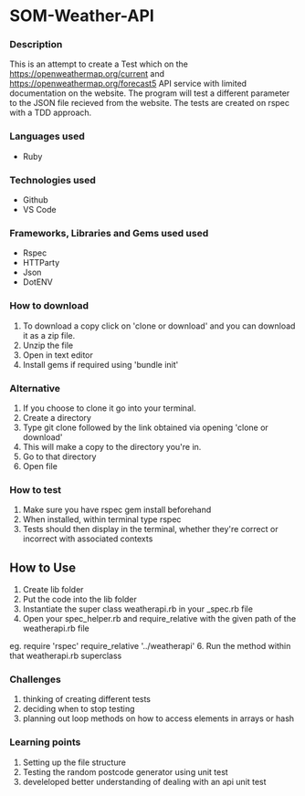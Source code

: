 # SOM-Weather-API
### Description

This is an attempt to create a Test which on the https://openweathermap.org/current and https://openweathermap.org/forecast5 API service with limited documentation on the website. The program will test a different parameter to the JSON file recieved from the website. The tests are created on rspec with a TDD approach.

### Languages used
* Ruby 

### Technologies used 
* Github
* VS Code

### Frameworks, Libraries and Gems used used
* Rspec
* HTTParty
* Json
* DotENV

### How to download
1. To download a copy click on 'clone or download' and you can download it as a zip file.
2. Unzip the file
3. Open in text editor 
4. Install gems if required using 'bundle init'

### Alternative
1. If you choose to clone it go into your terminal.
2. Create a directory
3. Type git clone followed by the link obtained via opening 'clone or download'
4. This will make a copy to the directory you're in.
5. Go to that directory
6. Open file

### How to test
1. Make sure you have rspec gem install beforehand 
2. When installed, within terminal type rspec 
3. Tests should then display in the terminal, whether they're correct or incorrect with associated contexts

## How to Use 
1. Create lib folder
2. Put the code into the lib folder
4. Instantiate the super class weatherapi.rb in your _spec.rb file
5. Open your spec_helper.rb and require_relative with the given path of the weatherapi.rb file

eg. require 'rspec'
require_relative '../weatherapi'
6. Run the method within that weatherapi.rb superclass

### Challenges 
1. thinking of creating different tests
2. deciding when to stop testing 
3. planning out loop methods on how to access elements in arrays or hash

### Learning points
1. Setting up the file structure
2. Testing the random postcode generator using unit test
3. develeloped better understanding of dealing with an api unit test